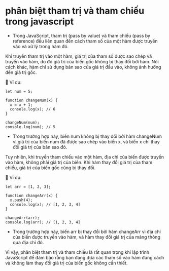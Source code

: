 # phân biệt tham trị và tham chiếu trong javascript

- Trong JavaScript, tham trị (pass by value) và tham chiếu (pass by reference) đều liên quan đến cách tham số của một hàm được truyền vào và xử lý trong hàm đó.

Khi truyền tham trị vào một hàm, giá trị của tham số được sao chép và truyền vào hàm, do đó giá trị của biến gốc không bị thay đổi bởi hàm. Nói cách khác, hàm chỉ sử dụng bản sao của giá trị đầu vào, không ảnh hưởng đến giá trị gốc. 

🚀 Ví dụ:

```
let num = 5;

function changeNum(x) {
  x = x + 1;
  console.log(x); // 6
}

changeNum(num);
console.log(num); // 5
```

- Trong trường hợp này, biến num không bị thay đổi bởi hàm changeNum vì giá trị của biến num đã được sao chép vào biến x, và biến x chỉ thay đổi giá trị của bản sao đó.

Tuy nhiên, khi truyền tham chiếu vào một hàm, địa chỉ của biến được truyền vào hàm, không phải giá trị của biến. Khi hàm thay đổi giá trị của tham chiếu, giá trị của biến gốc cũng bị thay đổi. 

🚀 Ví dụ:

```
let arr = [1, 2, 3];

function changeArr(x) {
  x.push(4);
  console.log(x); // [1, 2, 3, 4]
}

changeArr(arr);
console.log(arr); // [1, 2, 3, 4]
```

- Trong trường hợp này, biến arr bị thay đổi bởi hàm changeArr vì địa chỉ của biến được truyền vào hàm, và hàm thay đổi giá trị của mảng thông qua địa chỉ đó.

Vì vậy, phân biệt tham trị và tham chiếu là rất quan trọng khi lập trình JavaScript để đảm bảo rằng bạn đang đưa các tham số vào hàm đúng cách và không làm thay đổi giá trị của biến gốc không cần thiết.